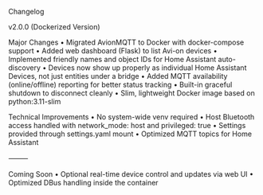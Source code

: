 Changelog

v2.0.0 (Dockerized Version)

Major Changes
	•	Migrated AvionMQTT to Docker with docker-compose support
	•	Added web dashboard (Flask) to list Avi-on devices
	•	Implemented friendly names and object IDs for Home Assistant auto-discovery
	•	Devices now show up properly as individual Home Assistant Devices, not just entities under a bridge
	•	Added MQTT availability (online/offline) reporting for better status tracking
	•	Built-in graceful shutdown to disconnect cleanly
	•	Slim, lightweight Docker image based on python:3.11-slim

Technical Improvements
	•	No system-wide venv required
	•	Host Bluetooth access handled with network_mode: host and privileged: true
	•	Settings provided through settings.yaml mount
	•	Optimized MQTT topics for Home Assistant

⸻

Coming Soon
	•	Optional real-time device control and updates via web UI
	•	Optimized DBus handling inside the container
